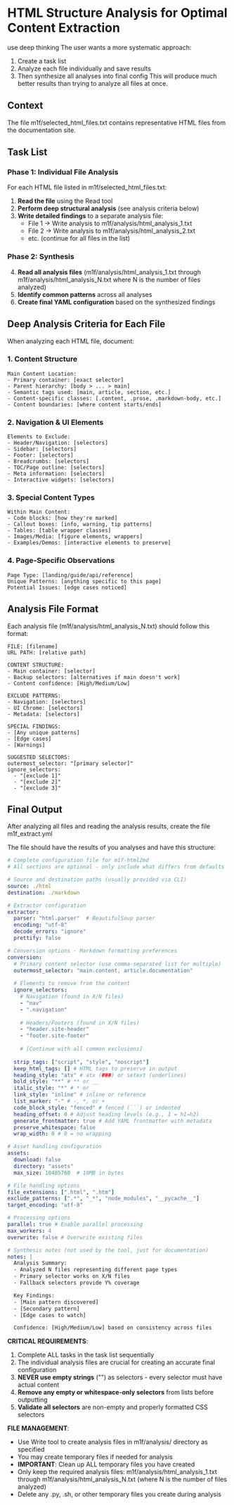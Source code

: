 # HTML Structure Analysis for Optimal Content Extraction

use deep thinking The user wants a more systematic approach:

1. Create a task list
2. Analyze each file individually and save results
3. Then synthesize all analyses into final config This will produce much better
   results than trying to analyze all files at once.

## Context

The file m1f/selected_html_files.txt contains representative HTML files from the
documentation site.

## Task List

### Phase 1: Individual File Analysis

For each HTML file listed in m1f/selected_html_files.txt:

1. **Read the file** using the Read tool
2. **Perform deep structural analysis** (see analysis criteria below)
3. **Write detailed findings** to a separate analysis file:
   - File 1 → Write analysis to m1f/analysis/html_analysis_1.txt
   - File 2 → Write analysis to m1f/analysis/html_analysis_2.txt
   - etc. (continue for all files in the list)

### Phase 2: Synthesis

4. **Read all analysis files** (m1f/analysis/html_analysis_1.txt through
   m1f/analysis/html_analysis_N.txt where N is the number of files analyzed)
5. **Identify common patterns** across all analyses
6. **Create final YAML configuration** based on the synthesized findings

## Deep Analysis Criteria for Each File

When analyzing each HTML file, document:

### 1. Content Structure

```
Main Content Location:
- Primary container: [exact selector]
- Parent hierarchy: [body > ... > main]
- Semantic tags used: [main, article, section, etc.]
- Content-specific classes: [.content, .prose, .markdown-body, etc.]
- Content boundaries: [where content starts/ends]
```

### 2. Navigation & UI Elements

```
Elements to Exclude:
- Header/Navigation: [selectors]
- Sidebar: [selectors]
- Footer: [selectors]
- Breadcrumbs: [selectors]
- TOC/Page outline: [selectors]
- Meta information: [selectors]
- Interactive widgets: [selectors]
```

### 3. Special Content Types

```
Within Main Content:
- Code blocks: [how they're marked]
- Callout boxes: [info, warning, tip patterns]
- Tables: [table wrapper classes]
- Images/Media: [figure elements, wrappers]
- Examples/Demos: [interactive elements to preserve]
```

### 4. Page-Specific Observations

```
Page Type: [landing/guide/api/reference]
Unique Patterns: [anything specific to this page]
Potential Issues: [edge cases noticed]
```

## Analysis File Format

Each analysis file (m1f/analysis/html_analysis_N.txt) should follow this format:

```
FILE: [filename]
URL PATH: [relative path]

CONTENT STRUCTURE:
- Main container: [selector]
- Backup selectors: [alternatives if main doesn't work]
- Content confidence: [High/Medium/Low]

EXCLUDE PATTERNS:
- Navigation: [selectors]
- UI Chrome: [selectors]
- Metadata: [selectors]

SPECIAL FINDINGS:
- [Any unique patterns]
- [Edge cases]
- [Warnings]

SUGGESTED SELECTORS:
outermost_selector: "[primary selector]"
ignore_selectors:
  - "[exclude 1]"
  - "[exclude 2]"
  - "[exclude 3]"
```

## Final Output

After analyzing all files and reading the analysis results, create the file
m1f_extract.yml

The file should have the results of you analyses and have this structure:

````yaml
# Complete configuration file for m1f-html2md
# All sections are optional - only include what differs from defaults

# Source and destination paths (usually provided via CLI)
source: ./html
destination: ./markdown

# Extractor configuration
extractor:
  parser: "html.parser"  # BeautifulSoup parser
  encoding: "utf-8"
  decode_errors: "ignore"
  prettify: false

# Conversion options - Markdown formatting preferences
conversion:
  # Primary content selector (use comma-separated list for multiple)
  outermost_selector: "main.content, article.documentation"
  
  # Elements to remove from the content
  ignore_selectors:
    # Navigation (found in X/N files)
    - "nav"
    - ".navigation"
    
    # Headers/Footers (found in X/N files)
    - "header.site-header"
    - "footer.site-footer"
    
    # [Continue with all common exclusions]
  
  strip_tags: ["script", "style", "noscript"]
  keep_html_tags: [] # HTML tags to preserve in output
  heading_style: "atx" # atx (###) or setext (underlines)
  bold_style: "**" # ** or __
  italic_style: "*" # * or _
  link_style: "inline" # inline or reference
  list_marker: "-" # -, *, or +
  code_block_style: "fenced" # fenced (```) or indented
  heading_offset: 0 # Adjust heading levels (e.g., 1 = h1→h2)
  generate_frontmatter: true # Add YAML frontmatter with metadata
  preserve_whitespace: false
  wrap_width: 0 # 0 = no wrapping

# Asset handling configuration
assets:
  download: false
  directory: "assets"
  max_size: 10485760  # 10MB in bytes

# File handling options
file_extensions: [".html", ".htm"]
exclude_patterns: [".*", "_*", "node_modules", "__pycache__"]
target_encoding: "utf-8"

# Processing options
parallel: true # Enable parallel processing
max_workers: 4
overwrite: false # Overwrite existing files

# Synthesis notes (not used by the tool, just for documentation)
notes: |
  Analysis Summary:
  - Analyzed N files representing different page types
  - Primary selector works on X/N files
  - Fallback selectors provide Y% coverage

  Key Findings:
  - [Main pattern discovered]
  - [Secondary pattern]
  - [Edge cases to watch]

  Confidence: [High/Medium/Low] based on consistency across files
````

**CRITICAL REQUIREMENTS**:

1. Complete ALL tasks in the task list sequentially
2. The individual analysis files are crucial for creating an accurate final
   configuration
3. **NEVER use empty strings** ("") as selectors - every selector must have
   actual content
4. **Remove any empty or whitespace-only selectors** from lists before
   outputting
5. **Validate all selectors** are non-empty and properly formatted CSS selectors

**FILE MANAGEMENT**:

- Use Write tool to create analysis files in m1f/analysis/ directory as
  specified
- You may create temporary files if needed for analysis
- **IMPORTANT**: Clean up ALL temporary files you have created
- Only keep the required analysis files: m1f/analysis/html_analysis_1.txt
  through m1f/analysis/html_analysis_N.txt (where N is the number of files
  analyzed)
- Delete any .py, .sh, or other temporary files you create during analysis
